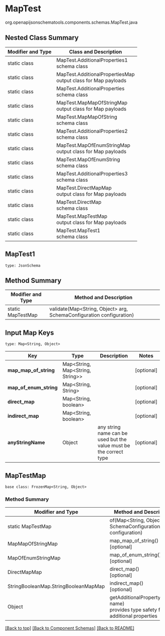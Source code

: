 # MapTest
org.openapijsonschematools.components.schemas.MapTest.java

## Nested Class Summary
| Modifier and Type | Class and Description |
| ----------------- | ---------------------- |
| static class | MapTest.AdditionalProperties1<br> schema class |
| static class | MapTest.AdditionalPropertiesMap<br> output class for Map payloads |
| static class | MapTest.AdditionalProperties<br> schema class |
| static class | MapTest.MapMapOfStringMap<br> output class for Map payloads |
| static class | MapTest.MapMapOfString<br> schema class |
| static class | MapTest.AdditionalProperties2<br> schema class |
| static class | MapTest.MapOfEnumStringMap<br> output class for Map payloads |
| static class | MapTest.MapOfEnumString<br> schema class |
| static class | MapTest.AdditionalProperties3<br> schema class |
| static class | MapTest.DirectMapMap<br> output class for Map payloads |
| static class | MapTest.DirectMap<br> schema class |
| static class | MapTest.MapTestMap<br> output class for Map payloads |
| static class | MapTest.MapTest1<br> schema class |

## MapTest1
```
type: JsonSchema
```

## Method Summary
| Modifier and Type | Method and Description |
| ----------------- | ---------------------- |
| static MapTestMap | validate(Map<String, Object> arg, SchemaConfiguration configuration) |

## Input Map Keys
```
type: Map<String, Object>
```
Key | Type |  Description | Notes
------------ | ------------- | ------------- | -------------
**map_map_of_string** | Map<String, Map<String, String>> |  | [optional]
**map_of_enum_string** | Map<String, String> |  | [optional]
**direct_map** | Map<String, boolean> |  | [optional]
**indirect_map** | Map<String, boolean> |  | [optional]
**anyStringName** | Object | any string name can be used but the value must be the correct type | [optional]

## MapTestMap
```
base class: FrozenMap<String, Object>
```

### Method Summary
| Modifier and Type | Method and Description |
| ----------------- | ---------------------- |
| static MapTestMap | of(Map<String, Object> arg, SchemaConfiguration configuration) |
| MapMapOfStringMap | map_map_of_string()<br>[optional] |
| MapOfEnumStringMap | map_of_enum_string()<br>[optional] |
| DirectMapMap | direct_map()<br>[optional] |
| StringBooleanMap.StringBooleanMapMap | indirect_map()<br>[optional] |
| Object | getAdditionalProperty(String name)<br>provides type safety for additional properties |




[[Back to top]](#top) [[Back to Component Schemas]](../../../README.md#Component-Schemas) [[Back to README]](../../../README.md)

